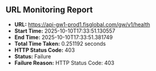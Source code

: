 ## URL Monitoring Report

- **URL:** https://api-gw1-prod1.fisglobal.com/gw/v1/health
- **Start Time:** 2025-10-10T17:33:51.130557
- **End Time:** 2025-10-10T17:33:51.381749
- **Total Time Taken:** 0.251192 seconds
- **HTTP Status Code:** 403
- **Status:** Failure
- **Failure Reason:** HTTP Status Code: 403
